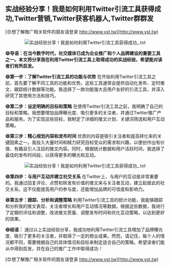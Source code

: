 ## **实战经验分享！我是如何利用Twitter引流工具获得成功,Twitter营销,Twitter获客机器人,Twitter群群发**

[😍想了解推广相关软件的朋友请登录 http://www.vst.tw](http://www.vst.tw)

 <center><img src="https://vst.tw/MP4/tuiguang/png/5.png" alt="实战经验分享！我是如何利用Twitter引流工具获得成功_.txt"></center>

**😄导语：在当今数字时代，社交媒体已成为企业推广和个人品牌建设的重要工具之一。本文将分享我在利用Twitter引流工具上取得成功的实战经验，希望能对读者们有所启发。**

**😄第一步：了解Twitter引流工具的功能与优势**
在开始利用Twitter引流工具之前，首先要了解不同工具的功能和优势。这些工具通常会提供自动化发布、定时推文、跟踪统计数据等功能。我选择了一款功能强大且用户友好的引流工具，并深入研究了其使用方法和技巧。

**😄第二步：设定明确的目标和策略**
在使用Twitter引流工具之前，我明确了自己的目标和策略。我想要增加品牌曝光度、吸引更多的关注者，并通过Twitter推广产品和服务。为了实现这些目标，我制定了详细的推文计划、关键词筛选和用户互动策略。

**😄第三步：精心规划内容和发布时间**
优质的内容是吸引关注者和提高转化率的关键因素之一。我投入大量时间和精力研究目标受众的需求和兴趣，以便创作出有价值、有趣且引人注目的推文内容。同时，根据统计数据和用户活跃时间，我选择了最佳的发布时间段，以获得更多的曝光和互动。

 <center><img src="https://vst.tw/MP4/tuiguang/png/1.png" alt="实战经验分享！我是如何利用Twitter引流工具获得成功_.txt"></center>

**😄第四步：与用户互动并建立社交关系**
在Twitter上，与用户的互动是非常重要的。我通过回复评论、点赞和转发有价值的推文来与关注者互动，建立起彼此的社交关系。这不仅能提高用户的参与度，还能增加品牌的可信度和影响力。

**😄第五步：跟踪、分析和调整策略**
利用Twitter引流工具的统计功能，我能够跟踪和分析我的推文表现、关注者增长和用户互动情况等数据。根据这些数据，我进行了定期的评估和调整，改进推文质量、调整发布时间和优化互动策略，以达到更好的效果。

**😄结语：**
通过以上实战经验分享，我成功地利用Twitter引流工具增加了品牌曝光度、吸引了更多的关注者，并取得了一定的商业成果。然而，请记住，每个人的情况都不同，需要根据自己的具体情况和目标来制定适合自己的策略。希望读者们能从中得到启发，并在自己的推广工作中取得成功！

[😍想了解推广相关软件的朋友请登录 http://www.vst.tw](http://www.vst.tw)



